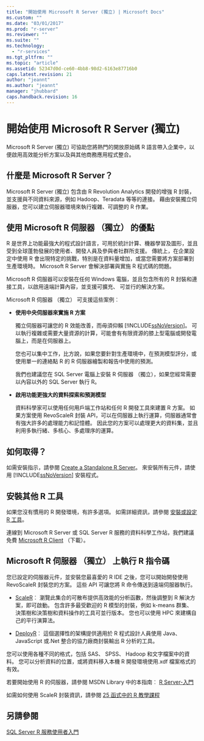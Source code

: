 ```yaml
---
title: "開始使用 Microsoft R Server (獨立) | Microsoft Docs"
ms.custom: ""
ms.date: "03/01/2017"
ms.prod: "r-server"
ms.reviewer: ""
ms.suite: ""
ms.technology: 
  - "r-services"
ms.tgt_pltfrm: ""
ms.topic: "article"
ms.assetid: 52347d0d-ce60-4bb8-98d2-6163e87716b0
caps.latest.revision: 21
author: "jeannt"
ms.author: "jeannt"
manager: "jhubbard"
caps.handback.revision: 16
---
```

# 開始使用 Microsoft R Server (獨立)
  Microsoft R Server (獨立) 可協助您將熱門的開放原始碼 R 語言帶入企業中，以便啟用高效能分析方案以及與其他商務應用程式整合。  
  
## 什麼是 Microsoft R Server？  
 Microsoft R Server (獨立) 包含由 R Revolution Analytics 開發的增強 R 封裝，並支援與不同資料來源，例如 Hadoop、Teradata 等等的連接。 藉由安裝獨立伺服器，您可以建立伺服器環境來執行複雜、可調整的 R 作業。  
  
## 使用 Microsoft R 伺服器 （獨立） 的優點  
 R 是世界上功能最強大的程式設計語言，可用於統計計算、機器學習及圖形，並且受到全球蓬勃發展的使用者、開發人員及參與者社群所支援。 傳統上，在企業設定中使用 R 會出現特定的挑戰，特別是在資料量增加，或當您需要將方案部署到生產環境時。 Microsoft R Server 會解決部署與實施 R 程式碼的問題。  
  
 Microsoft R 伺服器可以安裝在任何 Windows 電腦，並且包含所有的 R 封裝和連接工具，以啟用遠端計算內容，並支援可擴充、 可並行的解決方案。  
  
 Microsoft R 伺服器 （獨立） 可支援這些案例︰  
  
-   **使用中央伺服器來實施 R 方案**  
  
     獨立伺服器可讓您的 R 效能改善，而毋須仰賴 [!INCLUDE[ssNoVersion](../../includes/ssnoversion-md.md)]。 可以執行複雜或需要大量資源的計算，可能會有有限資源的膝上型電腦或開發電腦上，而是在伺服器上。  
  
     您也可以集中工作，比方說，如果您要針對生產環境中，在預測模型評分，或使用單一的連絡點 R 的 R 伺服器繪製和報告中使用的預測。 
     
     我們也建議您在 SQL Server 電腦上安裝 R 伺服器 （獨立），如果您經常需要以內容以外的 SQL Server 執行 R。
  
-   **啟用功能更強大的資料探索和預測模型**  
  
     資料科學家可以使用任何用戶端工作站和任何 R 開發工具來建置 R 方案。 如果方案使用 RevoScaleR 封裝 API，可以在伺服器上執行運算，伺服器通常會有強大許多的處理能力和記憶體。 因此您的方案可以處理更大的資料集，並且利用多執行緒、多核心、多處理序的運算。  
  
## 如何取得？  
 如需安裝指示，請參閱 [Create a Standalone R Server](../../advanced-analytics/r-services/create-a-standalone-r-server.md)。 來安裝所有元件，請使用 [!INCLUDE[ssNoVersion](../../includes/ssnoversion-md.md)] 安裝程式。  
  
## 安裝其他 R 工具  
 如果您沒有慣用的 R 開發環境，有許多選項。 如需詳細資訊，請參閱 [安裝或設定 R 工具](../../advanced-analytics/r-services/setup-or-configure-r-tools.md)。 
 
 連線到 Microsoft R Server 或 SQL Server R 服務的資料科學工作站，我們建議免費 [Microsoft R Client](http://aka.ms/rclient/download) （下載）。  
  
## Microsoft R 伺服器 （獨立） 上執行 R 指令碼  
 您已設定的伺服器元件，並安裝您最喜愛的 R IDE 之後，您可以開始開發使用 RevoScaleR 封裝您的方案。 這些 API 可讓您將 R 命令傳送到遠端伺服器執行。  
  
-   [ScaleR](https://msdn.microsoft.com/microsoft-r/scaler-getting-started)︰ 瀏覽此集合的可散布提供高效能的分析函數，然後調整到 R 解決方案，即可啟動。 包含許多最受歡迎的 R 模型的封裝，例如 k-means 群集、 決策樹和決策樹和資料操作的工具可並行版本。 您也可以使用 HPC 來建構自己的平行演算法。  
    
-   [DeployR](https://msdn.microsoft.com/microsoft-r/deployr-about)︰ 這個選擇性的架構提供適用於 R 程式設計人員使用 Java、 JavaScript 或.Net 整合的協力廠商封裝輸出 R 分析的工具。  

您可以使用各種不同的格式，包括 SAS、 SPSS、 Hadoop 和文字檔案中的資料。 您可以分析資料的位置，或將資料移入本機 R 開發環境使用.xdf 檔案格式的有效。  
  
若要開始使用 R 的伺服器，請參閱 MSDN Library 中的本指南︰ [R Server-入門](https://msdn.microsoft.com/microsoft-r/microsoft-r-getting-started)  
  
 如需如何使用 ScaleR 封裝資訊，請參閱 [25 函式中的 R 教學課程](https://msdn.microsoft.com/microsoft-r/microsoft-r-getting-started#an-r-tutorial-in-25-functions-or-so)  
  
## 另請參閱  
 [SQL Server R 服務使用者入門](../../advanced-analytics/r-services/getting-started-with-sql-server-r-services.md)  
  
  